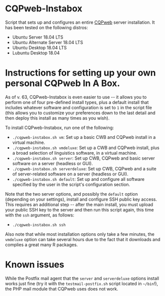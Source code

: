 # CQPweb-Instabox
Script that sets up and configures an entire [CQPweb](http://cwb.sourceforge.net/cqpweb.php) server installation. It has been tested on the following distros:
*	Ubuntu Server 18.04 LTS
*	Ubuntu Alternate Server 18.04 LTS
*	Ubuntu Desktop 18.04 LTS
*	Lubuntu Desktop 18.04

# Instructions for setting up your own personal CQPweb In A Box.
As of v. 63, CQPweb-Instabox is even easier to use -- it allows you to perform one of four pre-defined install types, plus a default install that includes whatever software and configuration is set to `1` in the script file (this allows you to customize your preferences down to the last detail and then deploy this install as many times as you wish).

To install CQPweb-Instabox, run one of the following:

* `./cqpweb-instabox.sh vm`: Set up a basic CWB and CQPweb install in a virtual machine.
* `./cqpweb-instabox.sh vmdeluxe`: Set up a CWB and CQPweb install, plus a broad selection of linguistics software, in a virtual machine.
* `./cqpweb-instabox.sh server`: Set up CWB, CQPweb and basic server software on a server (headless or GUI).
* `./cqpweb-instabox.sh serverdeluxe`: Set up CWB, CQPweb and a suite of server-related software on a server (headless or GUI).
* `./cqpweb-instabox.sh default`: Set up and configure all software specified by the user in the script's configuration section.

Note that the two server options, and possibly the `default` option (depending on your settings), install and configure SSH public key access. This requires an additional step -- after the main install, you must upload your public SSH key to the server and then run this script again, this time with the `ssh` argument, as follows:

* `./cqpweb-instabox.sh ssh`

Also note that while most installation options only take a few minutes, the `vmdeluxe` option can take several hours due to the fact that it downloads and complies a great many R packages.

# Known issues
While the Postfix mail agent that the `server` and `serverdeluxe` options install works just fine (try it with the `testmail-postfix.sh` script located in `~/bin`!), the PHP mail module that CQPweb uses does not work.
